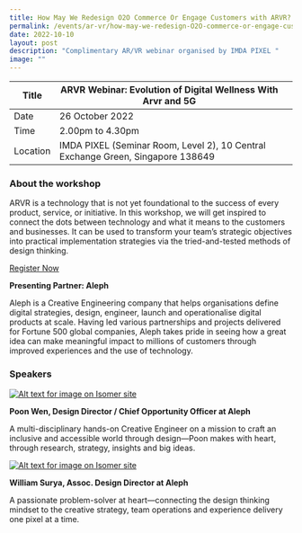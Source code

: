 ```yaml
---
title: How May We Redesign O2O Commerce Or Engage Customers with ARVR?
permalink: /events/ar-vr/how-may-we-redesign-O2O-commerce-or-engage-customers-with-ARVR/
date: 2022-10-10
layout: post
description: "Complimentary AR/VR webinar organised by IMDA PIXEL "
image: ""
---
```

| Title | ARVR Webinar: Evolution of Digital Wellness With Arvr and 5G |  |
| --- | --- | --- |
| Date | 26 October 2022 |  |
| Time | 2.00pm to 4.30pm |  |
| Location | IMDA PIXEL (Seminar Room, Level 2), 10 Central Exchange Green, Singapore 138649 |  |

### [](https://github.com/peiqiz/imda-pixel/blob/staging/events/ar-vr/_posts/2022-10-10-post-How%20May%20We%20Redesign%20O2o%20Commerce%20or%20Engage%20Customers%20With%20ARVR%3F.md#about-the-workshop)About the workshop

ARVR is a technology that is not yet foundational to the success of every product, service, or initiative. In this workshop, we will get inspired to connect the dots between technology and what it means to the customers and businesses. It can be used to transform your team’s strategic objectives into practical implementation strategies via the tried-and-tested methods of design thinking.

[Register Now](https://imda-pixel.sg/event/363)

**Presenting Partner: Aleph**

Aleph is a Creative Engineering company that helps organisations define digital strategies, design, engineer, launch and operationalise digital products at scale. Having led various partnerships and projects delivered for Fortune 500 global companies, Aleph takes pride in seeing how a great idea can make meaningful impact to millions of customers through improved experiences and the use of technology.

### [](https://github.com/peiqiz/imda-pixel/blob/staging/events/ar-vr/_posts/2022-10-10-post-How%20May%20We%20Redesign%20O2o%20Commerce%20or%20Engage%20Customers%20With%20ARVR%3F.md#speakers)Speakers

[![Alt text for image on Isomer site](https://github.com/peiqiz/imda-pixel/raw/staging/images/immersive-experiences/Aleph_Poon.jpg)](https://github.com/peiqiz/imda-pixel/blob/staging/images/immersive-experiences/Aleph_Poon.jpg)

**Poon Wen, Design Director / Chief Opportunity Officer at Aleph**

A multi-disciplinary hands-on Creative Engineer on a mission to craft an inclusive and accessible world through design—Poon makes with heart, through research, strategy, insights and big ideas.

[![Alt text for image on Isomer site](https://github.com/peiqiz/imda-pixel/raw/staging/images/immersive-experiences/Aleph_William.jpg)](https://github.com/peiqiz/imda-pixel/blob/staging/images/immersive-experiences/Aleph_William.jpg)

**William Surya, Assoc. Design Director at Aleph**

A passionate problem-solver at heart—connecting the design thinking mindset to the creative strategy, team operations and experience delivery one pixel at a time.